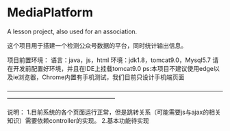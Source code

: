 # MediaPlatform
A lesson project, also used for an association.

这个项目用于搭建一个检测公众号数据的平台，同时统计输出信息。

项目前置环境：
语言：java，js，html
环境：jdk1.8，tomcat9.0，Mysql5.7
请在开发前配置好环境，并且在IDE上挂载tomcat9.0
ps:本项目不建议使用edge以及ie浏览器，Chrome内置有手机测试，我们目前只设计手机端页面

——————————————————————————————————————————————————————

说明：
1.目前系统的各个页面运行正常，但是跳转关系（可能需要js与ajax的相关知识）需要依赖controller的实现。
2.基本功能待实现
